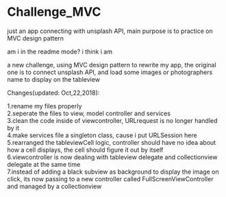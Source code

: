 # Challenge_MVC
just an app connecting with unsplash API, main purpose is to practice on MVC design pattern

am i in the readme mode? i think i am

a new challenge, using MVC design pattern to rewrite my app, the original one is to connect unsplash API, and load some images or photographers name to display on the tableview


Changes(updated: Oct,22,2018):

1.rename my files properly<br/>
2.seperate the files to view, model controller and services<br/>
3.clean the code inside of viewcontroller, URLrequest is no longer handled by it<br/>
4.make services file a singleton class, cause i put URLSession here<br/>
5.rearranged the tableviewCell logic, controller should have no idea about how a cell displays, the cell should figure it out by itself<br/>
6.viewcontroller is now dealing with tableview delegate and collectionview delegate at the same time<br/>
7.instead of adding a black subview as background to display the image on click, its now passing to a new controller called FullScreenViewController and managed by a collectionview<br/>
